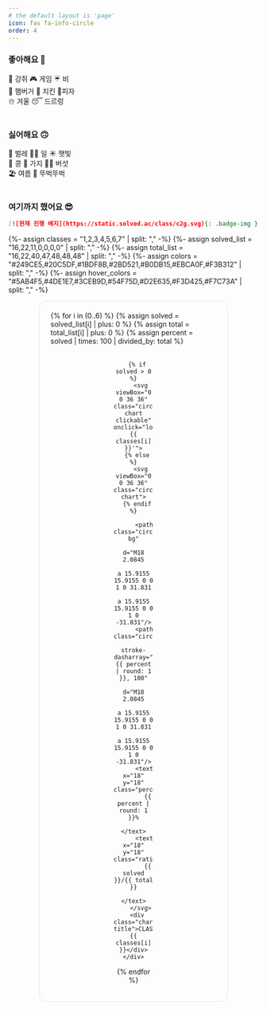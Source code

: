 ```yaml
---
# the default layout is 'page'
icon: fas fa-info-circle
order: 4
---
```


### 좋아해요 🙂
🐶 강쥐 🎮 게임 ☔️ 비\
🍔 햄버거 🍗 치킨 🍕피자\
☃️ 겨울 😴 드르렁\
<br>

### 싫어해요 🙃
🦟 벌레 🧑‍💻 일 ☀️ 햇빛\
🫘 콩 🍆 가지 🍄‍🟫 버섯\
🏖️ 여름 🚶 뚜벅뚜벅\
<br>

### 여기까지 했어요 😎
```markdown
[![현재 진행 배지](https://static.solved.ac/class/c2g.svg){: .badge-img }](https://solved.ac/class)
```
{%- assign classes = "1,2,3,4,5,6,7" | split: "," -%}
{%- assign solved_list = "16,22,11,0,0,0,0" | split: "," -%}
{%- assign total_list = "16,22,40,47,48,48,48" | split: "," -%}
{%- assign colors = "#249CE5,#20C5DF,#1BDF8B,#2BD521,#B0DB15,#EBCA0F,#F3B312" | split: "," -%}
{%- assign hover_colors = "#5AB4F5,#4DE1E7,#3CEB9D,#54F75D,#D2E635,#F3D425,#F7C73A" | split: "," -%}

<div class="chart-container">
  {% for i in (0..6) %}
    {% assign solved = solved_list[i] | plus: 0 %}
    {% assign total = total_list[i] | plus: 0 %}
    {% assign percent = solved | times: 100 | divided_by: total %}
    <div class="chart-item" style="--chart-color: {{ colors[i] }}; --chart-hover-color: {{ hover_colors[i] }}; --percent: {{ percent }}">

      {% if solved > 0 %}
        <svg viewBox="0 0 36 36" class="circular-chart clickable" onclick="location.href='/categories/class-{{ classes[i] }}'">
      {% else %}
        <svg viewBox="0 0 36 36" class="circular-chart">
      {% endif %}

          <path class="circle-bg"
                d="M18 2.0845
                   a 15.9155 15.9155 0 0 1 0 31.831
                   a 15.9155 15.9155 0 0 1 0 -31.831"/>
          <path class="circle"
                stroke-dasharray="{{ percent | round: 1 }}, 100"
                d="M18 2.0845
                   a 15.9155 15.9155 0 0 1 0 31.831
                   a 15.9155 15.9155 0 0 1 0 -31.831"/>
          <text x="18" y="18" class="percentage">
            {{ percent | round: 1 }}%
          </text>
          <text x="18" y="18" class="ratio">
            {{ solved }}/{{ total }}
          </text>
        </svg>
      <div class="chart-title">CLASS {{ classes[i] }}</div>
    </div>
  {% endfor %}
</div>

<style>
/* ===== 변수 (크기/간격) ===== */
:root { --chart-size: 80px; --gap-x: 20px; --gap-y: 18px; }
@media (max-width: 700px){ :root { --chart-size: 70px; --gap-x: 16px; --gap-y: 16px; } }
@media (max-width: 400px){ :root { --chart-size: 60px; --gap-x: 14px; --gap-y: 14px; } }

/* ===== 배지 (마크다운 이미지에 붙이는 클래스) ===== */
.badge-img{
  display:block;
  margin: 0 auto 14px;    /* 가운데 정렬 + 아래 여백 */
  width:180px;
  height:auto;
  line-height:0;
  filter: drop-shadow(0 2px 6px rgba(0,0,0,.06));
}

/* ===== 컨테이너 (보더/라운드/정렬/랩핑) ===== */
.chart-container {
  display: flex;
  flex-wrap: nowrap;              /* 넓은 화면: 1줄(7개) */
  justify-content: center;        /* 가운데 정렬 */
  align-items: flex-start;
  gap: var(--gap-y) var(--gap-x); /* row-gap / column-gap */
  padding: 20px 22px;
  margin-top: 10px;

  /* 스크린샷처럼 전체 테두리 */
  border: 1px solid #e5e7eb;
  border-radius: 14px;
  box-sizing: border-box;
  overflow: hidden;               /* 테두리 밖으로 튀는 효과 방지 */
}
@media (prefers-color-scheme: dark){
  .chart-container { border-color: #3a3f45; }
}

/* ===== 중간 화면: 4개 × 2줄 (가운데 정렬) ===== */
@media (max-width: 1200px){
  .chart-container{
    flex-wrap: wrap;
    width: calc( (var(--chart-size) * 4) + (var(--gap-x) * 3) ); /* 4칸 고정폭 */
    max-width: 100%;
    margin-left: auto; margin-right: auto;
    justify-content: center;      /* 각 줄 중앙 */
    align-content: center;        /* 전체 블록 중앙 */
  }
}

/* ===== 작은 화면: 3개 × 2~3줄 (가운데 정렬) ===== */
@media (max-width: 700px){
  .chart-container{
    width: calc( (var(--chart-size) * 3) + (var(--gap-x) * 2) ); /* 3칸 고정폭 */
  }
}

/* ===== 아이템 & 차트 ===== */
.chart-item {
  text-align: center;
  width: var(--chart-size);
  position: relative;

  /* (선택) 각 아이템에 미세 보더를 주고 싶다면 주석 해제
  border: 1px solid rgba(0,0,0,.06);
  border-radius: 10px;
  padding: 8px 6px;
  }
  @media (prefers-color-scheme: dark){
    .chart-item { border-color: rgba(255,255,255,.12); }
  }
  */
}

.circular-chart {
  display: block;
  margin: auto;
  max-width: var(--chart-size);
  transition: transform 0.15s ease;
}
.circular-chart:hover {
  animation: bounceScale 0.6s cubic-bezier(.28,.84,.42,1.2) forwards;
}
.circular-chart.clickable { cursor: pointer; }
.circular-chart.clickable:active { transform: scale(0.95); }

.circular-chart:hover .circle { stroke: var(--chart-hover-color); }
.circular-chart:hover .percentage { opacity: 0; }
.circular-chart:hover .ratio { opacity: 1; }

@keyframes bounceScale {
  0%   { transform: scale(1); }
  40%  { transform: scale(1.15); }
  55%  { transform: scale(1.10); }
  70%  { transform: scale(1.13); }
  85%  { transform: scale(1.11); }
  100% { transform: scale(1.12); }
}

.circle-bg {
  fill: none;
  stroke: #dddfe0;
  stroke-width: 4;
}

.circle {
  fill: none;
  stroke: var(--chart-color);
  stroke-width: 4;
  stroke-linecap: round;
  stroke-dasharray: 0 100;
  animation: fillCircle 1.6s ease forwards;
  transition: stroke 0.3s ease;
}

@keyframes fillCircle {
  from { stroke-dasharray: 0, 100; }
  to   { stroke-dasharray: var(--percent), 100; }
}

.percentage,
.ratio {
  font-size: 6px;
  text-anchor: middle;
  dominant-baseline: middle;
  font-weight: bold;
  pointer-events: none;
  transition: opacity 0.3s ease;
  fill: var(--text-color);
}
.ratio { opacity: 0; }

.chart-title {
  margin-top: 4px;
  font-size: 14px;
  font-weight: bold;
}

/* 기존의 아주 작은 화면 보정은 그대로 유지해도 OK */
@media (max-width: 480px) {
  .chart-title { font-size: 11px; }
}
</style>

